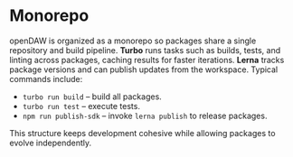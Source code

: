 # Monorepo

openDAW is organized as a monorepo so packages share a single repository and
build pipeline. **Turbo** runs tasks such as builds, tests, and linting across
packages, caching results for faster iterations. **Lerna** tracks package
versions and can publish updates from the workspace. Typical commands include:

- `turbo run build` – build all packages.
- `turbo run test` – execute tests.
- `npm run publish-sdk` – invoke `lerna publish` to release packages.

This structure keeps development cohesive while allowing packages to evolve
independently.
